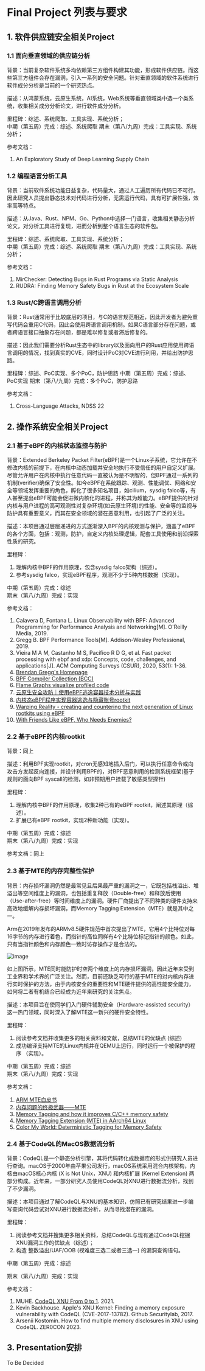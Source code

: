 # Final Project 列表与要求

## 1. 软件供应链安全相关Project

### 1.1 面向垂直领域的供应链分析
背景：当前复杂软件系统多均依赖第三方组件构建其功能，形成软件供应链。而这些第三方组件会存在漏洞，引入一系列的安全问题。针对垂直领域的软件系统进行软件成分分析是当前的一个研究热点。

描述：从鸿蒙系统，云原生系统，AI系统，Web系统等垂直领域类中选一个类系统，收集相关成分分析论文，进行软件成分分析。

里程碑：综述、系统爬取、工具实现、系统分析；  
中期（第五周）完成：综述、系统爬取
期末（第八/九周）完成：工具实现、系统分析；

参考文档： 

1. An Exploratory Study of Deep Learning Supply Chain

### 1.2 编程语言分析工具
背景：当前软件系统功能日益复杂，代码量大，通过人工遍历所有代码已不可行。因此研究人员提出静态技术对代码进行分析，无需运行代码，具有可扩展性强，效率高等特点。

描述：从Java、Rust、NPM、Go、Python中选择一门语言，收集相关静态分析论文，对分析工具进行复现，进而分析到整个语言生态的软件包。

里程碑：综述、系统爬取、工具实现、系统分析；  
中期（第五周）完成：综述、系统爬取
期末（第八/九周）完成：工具实现、系统分析；

参考文档： 

1. MirChecker: Detecting Bugs in Rust Programs via Static Analysis
2. RUDRA: Finding Memory Safety Bugs in Rust at the Ecosystem Scale

### 1.3 Rust/C跨语言调用分析

背景：Rust通常用于比较底层的项目，与C的语言规范相近，因此开发者为避免重写代码会重用C代码，因此会使用跨语言调用机制。如果C语言部分存在问题，或者跨语言接口抽象存在问题，都是难以修复或者滞后修复的。

描述：因此我们需要分析Rust生态中的library以及面向用户的Rust应用使用跨语言调用的情况，找到真实的CVE，同时设计PoC对CVE进行利用，并给出防护思路。

里程碑：综述、PoC实现、多个PoC，防护思路
中期（第五周）完成：综述、PoC实现
期末（第八/九周）完成：多个PoC，防护思路

参考文档： 
1. Cross-Language Attacks, NDSS 22



## 2. 操作系统安全相关Project



### 2.1 基于eBPF的内核状态监控与防护 

背景：Extended Berkeley Packet Filter(eBPF)是一个Linux子系统，它允许在不修改内核的前提下，在内核中动态加载并安全地执行不受信任的用户自定义扩展。尽管允许用户在内核中执行任意代码一直被认为是不明智的，但BPF通过一系列的机制(verifier)确保了安全性。如今eBPF在系统跟踪、观测、性能调优、网络和安全等领域发挥重要的角色，孵化了很多知名项目，如cilium，sysdig falco等，有人甚至提出eBPF可能会促进微内核化的进程，并称其为超能力。eBPF提供的针对内核与用户进程的高可观测性对复杂环境(如云原生环境)的性能、安全等的监视与防护具有重要意义，而其在安全领域的潜在恶意利用，也引起了广泛的关注。

描述：本项目通过层层递进的方式逐渐深入BPF的内核观测与保护，涵盖了eBPF的各个方面，包括：观测，防护，自定义内核处理逻辑，配套工具使用和前沿探索性质的研究。

里程碑：

1. 理解内核中BPF的作用原理，包含sysdig falco架构（综述）。
2. 参考sysdig falco，实现eBPF程序，观测不少于5种内核数据（实现）。

中期（第五周）完成：综述  
期末（第八/九周）完成：实现

参考文档：

1. Calavera D, Fontana L. Linux Observability with BPF: Advanced Programming for Performance Analysis and Networking[M]. O'Reilly Media, 2019.
2. Gregg B. BPF Performance Tools[M]. Addison-Wesley Professional, 2019.
3. Vieira M A M, Castanho M S, Pacífico R D G, et al. Fast packet processing with ebpf and xdp: Concepts, code, challenges, and applications[J]. ACM Computing Surveys (CSUR), 2020, 53(1): 1-36.
4. [Brendan Gregg's Homepage](https://www.brendangregg.com/index.html)
5. [BPF Compiler Collection (BCC)](https://github.com/iovisor/bcc)
6. [Flame Graphs visualize profiled code](https://github.com/brendangregg/FlameGraph)
7. [云原生安全攻防｜使用eBPF逃逸容器技术分析与实践](https://security.tencent.com/index.php/blog/msg/206)
8. [内核态eBPF程序实现容器逃逸与隐藏账号rootkit](https://www.cnxct.com/container-escape-in-linux-kernel-space-by-ebpf/)
9. [Warping Reality - creating and countering the next generation of Linux rootkits using eBPF](https://defcon.org/html/defcon-29/dc-29-speakers.html#path)
10. [With Friends Like eBPF, Who Needs Enemies?](https://www.blackhat.com/us-21/briefings/schedule/#with-friends-like-ebpf-who-needs-enemies-23619)

### 2.2 基于eBPF的内核rootkit
背景：同上

描述：利用BPF实现rootkit，对cron无感知地插入后门，可以执行任意命令或向攻击方发起反向连接，并设计利用BPF的，对BPF恶意利用的检测系统框架(基于规则的面向BPF syscall的检测，如非预期用户挂载了敏感类型探针)

里程碑：

1. 理解内核中BPF的作用原理，收集2种已有的eBPF rootkit，阐述其原理（综述）。
2. 扩展已有eBPF rootkit，实现2种新功能（实现）。

中期（第五周）完成：综述  
期末（第八/九周）完成：实现

参考文档：同上

### 2.3 基于MTE的内存完整性保护

背景：内存损坏漏洞仍然是最常见且后果最严重的漏洞之一，它既包括栈溢出、堆溢出等空间维度上的漏洞，也包括重复释放（Double-free）和释放后使用（Use-after-free）等时间维度上的漏洞。硬件厂商提出了不同种类的硬件支持来高效地缓解内存损坏漏洞，而Memory Tagging Extension（MTE）就是其中之一。

Arm在2019年发布的ARMv8.5硬件规范中首次提出了MTE，它用4个比特位对每16字节的内存进行着色，而指针的高位同样有4个比特位标记指针的颜色。如此，只有当指针颜色和内存颜色一致时访存操作才是合法的。

![image](img/mte-overview.png)

如上图所示，MTE同时能防护时空两个维度上的内存损坏漏洞，因此近年来受到工业界和学术界的广泛关注。然而，目前还缺乏可行的基于MTE的对内核内存进行实时保护的方法，由于内核安全的重要性和MTE硬件提供的高性能安全能力，如何将二者有机结合已经成为近年来研究的关注焦点。


描述：本项目旨在使同学们入门硬件辅助安全（Hardware-assisted security）这一热门领域，同时深入了解MTE这一新兴的硬件安全特性。


里程碑：
1. 阅读参考文档并收集更多的相关资料和文献，总结MTE的优缺点 (综述)
2. 成功编译支持MTE的Linux内核并在QEMU上运行，同时运行一个被保护的程序 （实现）。

中期（第五周）完成：综述  
期末（第八/九周）完成：实现

参考文档：  

1. [ARM MTE白皮书](https://developer.arm.com/-/media/Arm%20Developer%20Community/PDF/Arm_Memory_Tagging_Extension_Whitepaper.pdf)
2. [内存问题的终极武器——MTE](https://juejin.cn/post/7013595058125406238)
3. [Memory Tagging and how it improves C/C++ memory safety](https://arxiv.org/pdf/1802.09517.pdf)
4. [Memory Tagging Extension (MTE) in AArch64 Linux](https://www.kernel.org/doc/html/latest/arm64/memory-tagging-extension.html)
5. [Color My World: Deterministic Tagging for Memory Safety](https://arxiv.org/pdf/2204.03781.pdf)

### 2.4 基于CodeQL的MacOS数据流分析

背景：CodeQL是一个静态分析引擎，其将代码转化成数据库的形式供研究人员进行查询。macOS于2000年由苹果公司发行，macOS系统采用混合内核架构，内核由macOS核心内核 (X is Not Unix，XNU) 和内核扩展 (Kernel Extension) 两部分构成。近年来，一部分研究人员使用CodeQL对XNU进行数据流分析，找到了不少漏洞。

描述：本项目通过了解CodeQL与XNU的基本知识，仿照已有研究结果进一步编写查询代码尝试对XNU进行数据流分析，从而寻找潜在的漏洞。

里程碑：
1. 阅读参考文档并搜集更多相关资料，总结CodeQL与现有通过CodeQL挖掘XNU漏洞工作的优缺点（综述）；
2. 构造 整数溢出/UAF/OOB (视难度三选二或者三选一) 的漏洞查询语句。

中期（第五周）完成：综述

期末（第八/九周）完成：实现

参考文档：

1. MUHE. [CodeQL XNU From 0 to 1](https://o0xmuhe.github.io/2021/02/15/CodeQL-XNU-From-0-to-1/). 2021.
2. Kevin Backhouse. Apple's XNU Kernel: Finding a memory exposure vulnerability with CodeQL (CVE-2017-13782). Github Securitylab, 2017.
3. Arsenii Kostomin. How to find multiple memory disclosures in XNU using CodeQL. ZER0CON 2023.

## 3. Presentation安排

To Be Decided
